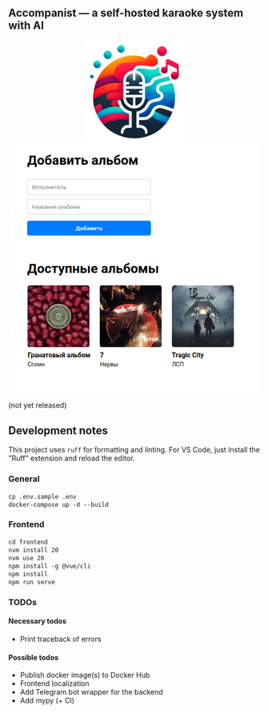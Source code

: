 ## Accompanist — a self-hosted karaoke system with AI

<div style="text-align: center">
    <img width="200px" src="./imgs/logo.png">
</div>

<div style="text-align: center">
    <img width="500px" src="./imgs/screenshot.png">
</div>


(not yet released)

## Development notes

This project uses `ruff` for formatting and linting. For VS Code, just install
the "Ruff" extension and reload the editor.

### General

```
cp .env.sample .env
docker-compose up -d --build
```

### Frontend

```
cd frontend
nvm install 20
nvm use 20
npm install -g @vue/cli
npm install
npm run serve
```

### TODOs

#### Necessary todos

- Print traceback of errors

#### Possible todos

- Publish docker image(s) to Docker Hub
- Frontend localization
- Add Telegram bot wrapper for the backend
- Add mypy (+ CI)
